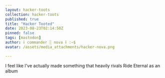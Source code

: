 ```yaml
---
layout: hacker-toots
collection: hacker-toots
published: true
title: "Hacker Tooted"
date: 2023-08-23T02:14:50Z
pinned: false
tags: [mastodon]
author: ⸸ commander ░ nova ⸸ :~$
avatar: /assets/media_attachments/hacker-nova.png

---
```


<p>I feel like I&#39;ve actually made something that heavily rivals Ride Eternal as an album</p>


